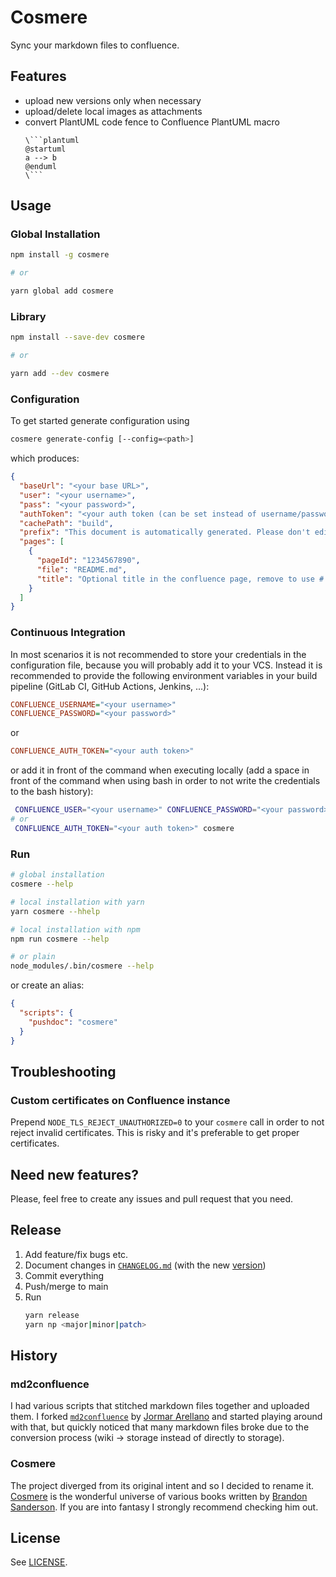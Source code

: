 # Cosmere

Sync your markdown files to confluence.

## Features

 - upload new versions only when necessary
 - upload/delete local images as attachments
 - convert PlantUML code fence to Confluence PlantUML macro
    ```
    \```plantuml
    @startuml
    a --> b
    @enduml
    \```
    ```

## Usage

### Global Installation

```bash
npm install -g cosmere

# or

yarn global add cosmere
```

### Library

```bash
npm install --save-dev cosmere

# or

yarn add --dev cosmere
```

### Configuration

To get started generate configuration using 

```bash
cosmere generate-config [--config=<path>]
```

which produces:

```json
{
  "baseUrl": "<your base URL>",
  "user": "<your username>",
  "pass": "<your password>",
  "authToken": "<your auth token (can be set instead of username/password)>",
  "cachePath": "build",
  "prefix": "This document is automatically generated. Please don't edit it directly!",
  "pages": [
    {
      "pageId": "1234567890",
      "file": "README.md",
      "title": "Optional title in the confluence page, remove to use # h1 from markdown file instead"
    }
  ]
}
```

### Continuous Integration

In most scenarios it is not recommended to store your credentials in the configuration file, because you will probably add it to your VCS. Instead it is recommended to provide the following environment variables in your build pipeline (GitLab CI, GitHub Actions, Jenkins, ...):

```ini
CONFLUENCE_USERNAME="<your username>"
CONFLUENCE_PASSWORD="<your password>"
```

or

```ini
CONFLUENCE_AUTH_TOKEN="<your auth token>"
```

or add it in front of the command when executing locally (add a space in front of the command when using bash in order to not write the credentials to the bash history):

```bash
 CONFLUENCE_USER="<your username>" CONFLUENCE_PASSWORD="<your password>" cosmere
# or
 CONFLUENCE_AUTH_TOKEN="<your auth token>" cosmere
```

### Run

```bash
# global installation
cosmere --help

# local installation with yarn
yarn cosmere --hhelp

# local installation with npm
npm run cosmere --help

# or plain
node_modules/.bin/cosmere --help
```

or create an alias:

```json
{
  "scripts": {
    "pushdoc": "cosmere"
  }
}
```

## Troubleshooting

### Custom certificates on Confluence instance

Prepend `NODE_TLS_REJECT_UNAUTHORIZED=0` to your `cosmere` call in order to not reject invalid certificates. This is risky and it's preferable to get proper certificates.

## Need new features?

Please, feel free to create any issues and pull request that you need.

## Release

1. Add feature/fix bugs etc.
2. Document changes in [`CHANGELOG.md`](CHANGELOG.md) (with the new [version](https://semver.org/))
3. Commit everything
4. Push/merge to main
5. Run
    ```bash
    yarn release
    yarn np <major|minor|patch>
    ```

## History
### md2confluence
I had various scripts that stitched markdown files together and uploaded them. I forked [`md2confluence`](https://github.com/jormar/md2confluence) by [Jormar Arellano](https://github.com/jormar) and started playing around with that, but quickly noticed that many markdown files broke due to the conversion process (wiki -> storage instead of directly to storage).

### Cosmere
The project diverged from its original intent and so I decided to rename it. [Cosmere](https://coppermind.net/wiki/Cosmere) is the wonderful universe of various books written by [Brandon Sanderson](https://www.brandonsanderson.com/). If you are into fantasy I strongly recommend checking him out.  

## License

See [LICENSE](LICENSE).
